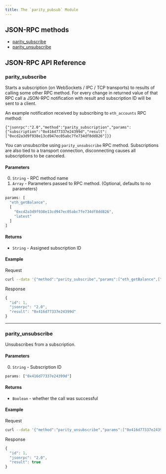 ```yaml
---
title: The `parity_pubsub` Module
---
```


## JSON-RPC methods

- [parity_subscribe](#parity_subscribe)
- [parity_unsubscribe](#parity_unsubscribe)

## JSON-RPC API Reference

### parity_subscribe


Starts a subscription (on WebSockets / IPC / TCP transports) to results of calling some other RPC method.
For every change in returned value of that RPC call a JSON-RPC notification with result and subscription ID will be sent to a client.

An example notification received by subscribing to `eth_accounts` RPC method:
```
{"jsonrpc":"2.0","method":"parity_subscription","params":{"subscription":"0x416d77337e24399d","result":["0xcd2a3d9f938e13cd947ec05abc7fe734df8dd826"]}}
```

You can unsubscribe using `parity_unsubscribe` RPC method. Subscriptions are also tied to a transport
connection, disconnecting causes all subscriptions to be canceled.
    

#### Parameters

0. `String` - RPC method name
0. `Array` - Parameters passed to RPC method. (Optional, defaults to no parameters)

```js
params: [
  "eth_getBalance",
  [
    "0xcd2a3d9f938e13cd947ec05abc7fe734df8dd826",
    "latest"
  ]
]
```

#### Returns

- `String` - Assigned subscription ID

#### Example

Request
```bash
curl --data '{"method":"parity_subscribe","params":["eth_getBalance",["0xcd2a3d9f938e13cd947ec05abc7fe734df8dd826","latest"]],"id":1,"jsonrpc":"2.0"}' -H "Content-Type: application/json" -X POST localhost:8545
```

Response
```js
{
  "id": 1,
  "jsonrpc": "2.0",
  "result": "0x416d77337e24399d"
}
```

***

### parity_unsubscribe

Unsubscribes from a subscription.

#### Parameters

0. `String` - Subscription ID

```js
params: ["0x416d77337e24399d"]
```

#### Returns

- `Boolean` - whether the call was successful

#### Example

Request
```bash
curl --data '{"method":"parity_unsubscribe","params":["0x416d77337e24399d"],"id":1,"jsonrpc":"2.0"}' -H "Content-Type: application/json" -X POST localhost:8545
```

Response
```js
{
  "id": 1,
  "jsonrpc": "2.0",
  "result": true
}
```

